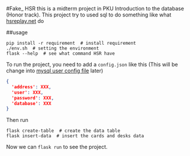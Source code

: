#Fake_ HSR
this is a midterm project in PKU Introduction to the database (Honor track). This project try to used sql to do something like what [hsreplay.net](hsreplay.net) do

##usage 
```shell
pip install -r requirement  # install requirement
./env.sh  # setting the environment
flask --help  # see what command HSR have
```
To run the project, you need to add a `config.json` like this (This will be change into [mysql user config file](https://dev.mysql.com/doc/refman/8.0/en/option-files.html) later)
```json
{
  'address': XXX,
  'user': XXX,
  'password': XXX,
  'database': XXX
}
```
Then run 
```shell
flask create-table  # create the data table
flask insert-data  # insert the cards and desks data
```
Now we can `flask run` to see the project.
